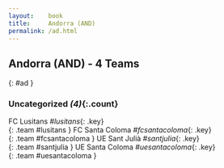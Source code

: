 ```yaml
---
layout:    book
title:     Andorra (AND)
permalink: /ad.html
---
```


## Andorra (AND) - 4 Teams
{: #ad }









### Uncategorized _(4)_{:.count}

FC Lusitans   _#lusitans_{: .key} <br>
{: .team #lusitans }
FC Santa Coloma   _#fcsantacoloma_{: .key} <br>
{: .team #fcsantacoloma }
UE Sant Julià   _#santjulia_{: .key} <br>
{: .team #santjulia }
UE Santa Coloma   _#uesantacoloma_{: .key} <br>
{: .team #uesantacoloma }


 
